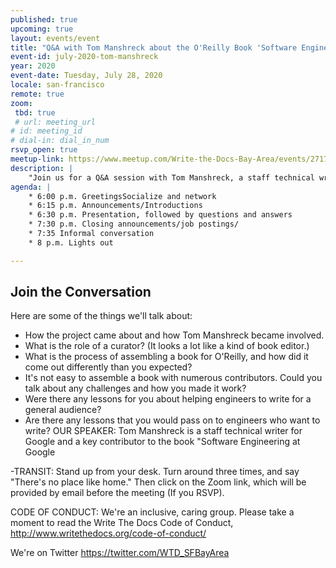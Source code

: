 ```yaml
---
published: true
upcoming: true
layout: events/event
title: "Q&A with Tom Manshreck about the O'Reilly Book 'Software Engineering at Google'"
event-id: july-2020-tom-manshreck
year: 2020
event-date: Tuesday, July 28, 2020
locale: san-francisco
remote: true
zoom:
 tbd: true
 # url: meeting_url
# id: meeting_id
# dial-in: dial_in_num
rsvp_open: true
meetup-link: https://www.meetup.com/Write-the-Docs-Bay-Area/events/271705951/
description: |
    "Join us for a Q&A session with Tom Manshreck, a staff technical writer for Google and a key contributor to the book "Software Engineering at Google."
agenda: |
    * 6:00 p.m. GreetingsSocialize and network
    * 6:15 p.m. Announcements/Introductions
    * 6:30 p.m. Presentation, followed by questions and answers
    * 7:30 p.m. Closing announcements/job postings/
    * 7:35 Informal conversation
    * 8 p.m. Lights out

---
```

## Join the Conversation
Here are some of the things we'll talk about:

* How the project came about and how Tom Manshreck became involved.
* What is the role of a curator? (It looks a lot like a kind of book editor.)
* What is the process of assembling a book for O'Reilly, and how did it come out differently than you expected?
* It's not easy to assemble a book with numerous contributors. Could you talk about any challenges and how you made it work?
* Were there any lessons for you about helping engineers to write for a general audience?
* Are there any lessons that you would pass on to engineers who want to write?
OUR SPEAKER: Tom Manshreck is a staff technical writer for Google and a key contributor to the book "Software Engineering at Google

-TRANSIT:
Stand up from your desk. Turn around three times, and say "There's no place like home."
Then click on the Zoom link, which will be provided by email before the meeting (If you RSVP).

CODE OF CONDUCT: We're an inclusive, caring group. Please take a moment to read the Write The Docs Code of Conduct, http://www.writethedocs.org/code-of-conduct/

We're on Twitter
https://twitter.com/WTD_SFBayArea
